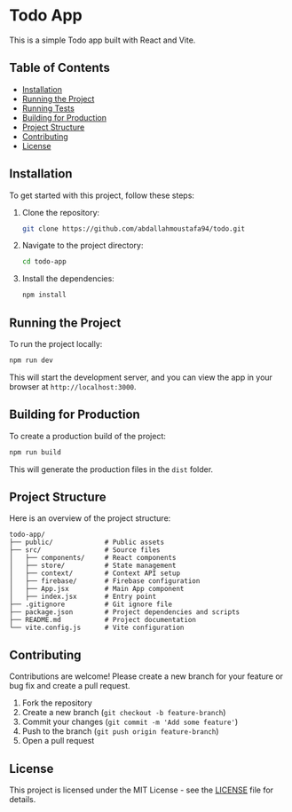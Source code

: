 
# Todo App

This is a simple Todo app built with React and Vite.

## Table of Contents

- [Installation](#installation)
- [Running the Project](#running-the-project)
- [Running Tests](#running-tests)
- [Building for Production](#building-for-production)
- [Project Structure](#project-structure)
- [Contributing](#contributing)
- [License](#license)

## Installation

To get started with this project, follow these steps:

1. Clone the repository:
   ```sh
   git clone https://github.com/abdallahmoustafa94/todo.git
   ```

2. Navigate to the project directory:
   ```sh
   cd todo-app
   ```

3. Install the dependencies:
   ```sh
   npm install
   ```

## Running the Project

To run the project locally:

```sh
npm run dev
```

This will start the development server, and you can view the app in your browser at `http://localhost:3000`.


## Building for Production

To create a production build of the project:

```sh
npm run build
```

This will generate the production files in the `dist` folder.

## Project Structure

Here is an overview of the project structure:

```
todo-app/
├── public/             # Public assets
├── src/                # Source files
│   ├── components/     # React components
│   ├── store/          # State management
│   ├── context/        # Context API setup
│   ├── firebase/       # Firebase configuration
│   ├── App.jsx         # Main App component
│   ├── index.jsx       # Entry point
├── .gitignore          # Git ignore file
├── package.json        # Project dependencies and scripts
├── README.md           # Project documentation
└── vite.config.js      # Vite configuration
```

## Contributing

Contributions are welcome! Please create a new branch for your feature or bug fix and create a pull request.

1. Fork the repository
2. Create a new branch (`git checkout -b feature-branch`)
3. Commit your changes (`git commit -m 'Add some feature'`)
4. Push to the branch (`git push origin feature-branch`)
5. Open a pull request

## License

This project is licensed under the MIT License - see the [LICENSE](LICENSE) file for details.
